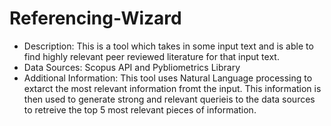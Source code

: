 # Referencing-Wizard
- Description: This is a tool which takes in some input text and is able to find highly relevant peer reviewed literature for that input text.
- Data Sources: Scopus API and Pybliometrics Library
- Additional Information: This tool uses Natural Language processing to extarct the most relevant information fromt the input. This information is then used to generate strong and relevant querieis to the data sources to retreive the top 5 most relevant pieces of information.
